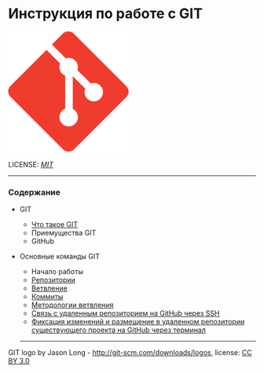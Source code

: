 <link rel="stylesheet" href="./src/assets/css">

# Инструкция по работе с GIT

![](./src/assets/images/GitIcon.svg)

LICENSE: _[MIT](./license.md)_

---

### Содержание

- GIT

  - [Что такое GIT](./GIT.md)
  - Приемущества GIT
  - GitHub

- Основные команды GIT

  - Начало работы
  - [Репозитории](./gitRepository.md)
  - [Ветвление](./gitBranches.md)
  - [Коммиты]()
  - [Методологии ветвления](./gitBranchingMethodology.md)
  - [Связь с удаленным репозиторием на GitHub через SSH](./communicationWthEemoteRepository.md)
  - [Фиксация изменений и размещение в удаленном репозитории существующего проекта на GitHub через терминал](./commitPushTerminal.md)

  ***

GIT logo by Jason Long - http://git-scm.com/downloads/logos, license: [CC BY 3.0](https://creativecommons.org/licenses/by/3.0/)
